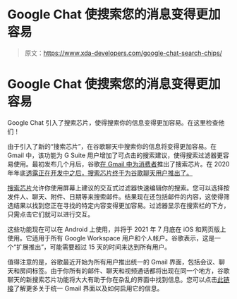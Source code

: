 # Google Chat 使搜索您的消息变得更加容易

> 原文：<https://www.xda-developers.com/google-chat-search-chips/>

# Google Chat 使搜索您的消息变得更加容易

Google Chat 引入了搜索芯片，使得搜索你的信息变得更加容易。在这里检查他们！

由于引入了新的“搜索芯片”，在谷歌聊天中搜索你的信息将变得更加容易。在 Gmail 中，该功能为 G Suite 用户增加了可点击的搜索建议，使得搜索过滤器更容易使用。最初发布几个月后，谷歌[在 Gmail 中为消费者](https://www.xda-developers.com/google-starts-rolling-out-search-chips-gmail-consumers/)推出了搜索芯片。在 2020 年年底[透露正在开发中之后，搜索芯片终于为谷歌聊天用户推出了。](https://www.xda-developers.com/google-prepares-bring-gmail-search-chips-feature-mobile/)

[搜索芯片](https://workspaceupdates.googleblog.com/2021/06/improved-search-in-google-chat.html)允许你使用屏幕上建议的交互式过滤器快速编辑你的搜索。您可以选择按发件人、聊天、附件、日期等来搜索邮件。结果现在还包括邮件的内容，这使得筛选结果以找到您正在寻找的特定内容变得更加容易。过滤器显示在搜索栏的下方，只需点击它们就可以进行交互。

这些功能现在可以在 Android 上使用，并将于 2021 年 7 月底在 iOS 和网页版上使用。它适用于所有 Google Workspace 用户和个人帐户。谷歌表示，这是一个“扩展推出”，可能需要超过 15 天的时间来达到所有用户。

值得注意的是，谷歌最近开始为所有用户推出统一的 Gmail 界面，包括会议、聊天和房间标签。由于你所有的邮件、聊天和视频通话都将出现在同一个地方，谷歌聊天的新搜索芯片功能将大大有助于你在杂乱的界面中找到信息。您可以点击[此链接](https://www.xda-developers.com/unified-gmail-interface-google-chat-available-everyone/)了解更多关于统一 Gmail 界面以及如何启用它的信息。
